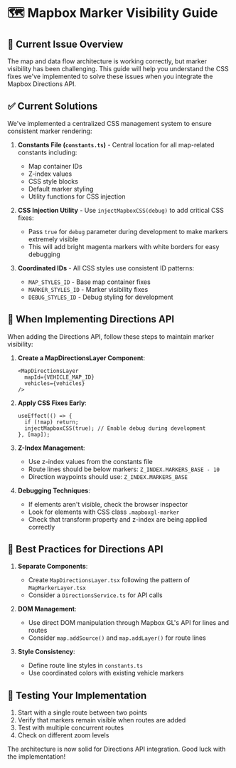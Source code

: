 # 🗺️ Mapbox Marker Visibility Guide

## 🚩 Current Issue Overview

The map and data flow architecture is working correctly, but marker visibility has been challenging. This guide will help you understand the CSS fixes we've implemented to solve these issues when you integrate the Mapbox Directions API.

## ✅ Current Solutions

We've implemented a centralized CSS management system to ensure consistent marker rendering:

1. **Constants File (`constants.ts`)** - Central location for all map-related constants including:
   - Map container IDs
   - Z-index values
   - CSS style blocks
   - Default marker styling
   - Utility functions for CSS injection

2. **CSS Injection Utility** - Use `injectMapboxCSS(debug)` to add critical CSS fixes:
   - Pass `true` for `debug` parameter during development to make markers extremely visible
   - This will add bright magenta markers with white borders for easy debugging

3. **Coordinated IDs** - All CSS styles use consistent ID patterns:
   - `MAP_STYLES_ID` - Base map container fixes
   - `MARKER_STYLES_ID` - Marker visibility fixes
   - `DEBUG_STYLES_ID` - Debug styling for development

## 🔄 When Implementing Directions API

When adding the Directions API, follow these steps to maintain marker visibility:

1. **Create a MapDirectionsLayer Component**:
   ```tsx
   <MapDirectionsLayer 
     mapId={VEHICLE_MAP_ID} 
     vehicles={vehicles} 
   />
   ```

2. **Apply CSS Fixes Early**:
   ```tsx
   useEffect(() => {
     if (!map) return;
     injectMapboxCSS(true); // Enable debug during development
   }, [map]);
   ```

3. **Z-Index Management**:
   - Use z-index values from the constants file
   - Route lines should be below markers: `Z_INDEX.MARKERS_BASE - 10`
   - Direction waypoints should use: `Z_INDEX.MARKERS_BASE`

4. **Debugging Techniques**:
   - If elements aren't visible, check the browser inspector
   - Look for elements with CSS class `.mapboxgl-marker`
   - Check that transform property and z-index are being applied correctly

## 🚀 Best Practices for Directions API

1. **Separate Components**:
   - Create `MapDirectionsLayer.tsx` following the pattern of `MapMarkerLayer.tsx`
   - Consider a `DirectionsService.ts` for API calls

2. **DOM Management**:
   - Use direct DOM manipulation through Mapbox GL's API for lines and routes
   - Consider `map.addSource()` and `map.addLayer()` for route lines

3. **Style Consistency**:
   - Define route line styles in `constants.ts`
   - Use coordinated colors with existing vehicle markers

## 🧪 Testing Your Implementation

1. Start with a single route between two points
2. Verify that markers remain visible when routes are added
3. Test with multiple concurrent routes
4. Check on different zoom levels

The architecture is now solid for Directions API integration. Good luck with the implementation! 